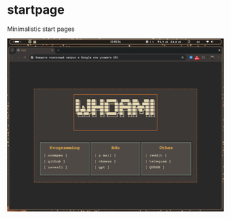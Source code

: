 # startpage
Minimalistic start pages 

![Gruvbox](https://raw.githubusercontent.com/Jahamars/startpage/refs/heads/main/gruvbox/gruvbox.png)
